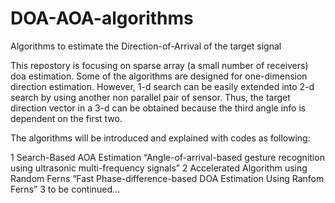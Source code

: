 # DOA-AOA-algorithms
Algorithms to estimate the Direction-of-Arrival of the target signal

This repostory is focusing on sparse array (a small number of receivers) doa estimation. Some of the algorithms are designed for one-dimension direction estimation. However, 1-d search can be easily extended into 2-d search by using another non parallel pair of sensor. Thus, the target direction vector in a 3-d can be obtained because the third angle info is dependent on the first two.

The algorithms will be introduced and explained with codes as following:

1 Search-Based AOA Estimation
    “Angle-of-arrival-based gesture recognition using ultrasonic multi-frequency signals”
2 Accelerated Algorithm using Random Ferns
    “Fast Phase-difference-based DOA Estimation Using Ranfom Ferns”
3 to be continued...
